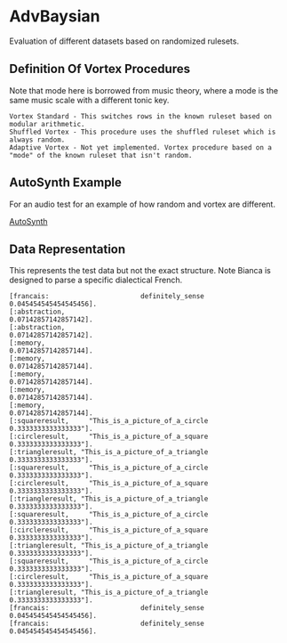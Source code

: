 # AdvBaysian
Evaluation of different datasets based on randomized rulesets.

## Definition Of Vortex Procedures
Note that mode here is borrowed from music theory, where a mode is the same music scale with a different tonic key.

~~~
Vortex Standard - This switches rows in the known ruleset based on modular arithmetic.
Shuffled Vortex - This procedure uses the shuffled ruleset which is always random.
Adaptive Vortex - Not yet implemented. Vortex procedure based on a "mode" of the known ruleset that isn't random.
~~~

## AutoSynth Example
For an audio test for an example of how random and vortex are different.

[AutoSynth](https://github.com/LWFlouisa/AutoSynth)

## Data Representation
This represents the test data but not the exact structure. Note Bianca is designed to parse a specific dialectical French.

~~~
[francais:                       definitely_sense 0.045454545454545456]. 
[:abstraction,                                     0.07142857142857142].
[:abstraction,                                     0.07142857142857142].
[:memory,                                          0.07142857142857144].
[:memory,                                          0.07142857142857144].
[:memory,                                          0.07142857142857144].
[:memory,                                          0.07142857142857144].
[:memory,                                          0.07142857142857144].
[:squareresult,     "This_is_a_picture_of_a_circle 0.3333333333333333"].
[:circleresult,     "This_is_a_picture_of_a_square 0.3333333333333333"].
[:triangleresult, "This_is_a_picture_of_a_triangle 0.3333333333333333"].
[:squareresult,     "This_is_a_picture_of_a_circle 0.3333333333333333"].
[:circleresult,     "This_is_a_picture_of_a_square 0.3333333333333333"].
[:triangleresult, "This_is_a_picture_of_a_triangle 0.3333333333333333"].
[:squareresult,     "This_is_a_picture_of_a_circle 0.3333333333333333"].
[:circleresult,     "This_is_a_picture_of_a_square 0.3333333333333333"].
[:triangleresult, "This_is_a_picture_of_a_triangle 0.3333333333333333"].
[:squareresult,     "This_is_a_picture_of_a_circle 0.3333333333333333"].
[:circleresult,     "This_is_a_picture_of_a_square 0.3333333333333333"].
[:triangleresult, "This_is_a_picture_of_a_triangle 0.3333333333333333"].
[francais:                       definitely_sense 0.045454545454545456].
[francais:                       definitely_sense 0.045454545454545456].

~~~
